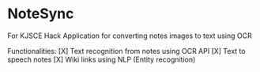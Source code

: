 # NoteSync
For KJSCE Hack
Application for converting notes images to text using OCR

Functionalities:
[X] Text recognition from notes using OCR API
[X] Text to speech notes
[X] Wiki links using NLP (Entity recognition)

